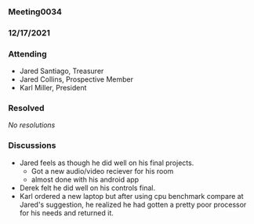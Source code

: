### Meeting0034
### 12/17/2021


### Attending

- Jared Santiago, Treasurer 
- Jared Collins, Prospective Member 
- Karl Miller, President


### Resolved

_No resolutions_

### Discussions 

- Jared feels as though he did well on his final projects.
	- Got a new audio/video reciever for his room
	- almost done with his android app
- Derek felt he did well on his controls final.
- Karl ordered a new laptop but after using cpu benchmark compare at Jared's suggestion, he realized he had gotten a pretty poor processor for his needs and returned it.

	

